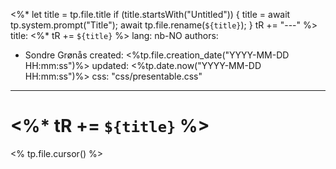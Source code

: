 <%*
  let title = tp.file.title
  if (title.startsWith("Untitled")) {
    title = await tp.system.prompt("Title");
    await tp.file.rename(`${title}`);
  } 
  tR += "---"
%>
title: <%* tR += `${title}` %>
lang: nb-NO
authors:
  - Sondre Grønås
created: <%tp.file.creation_date("YYYY-MM-DD HH:mm:ss")%>
updated: <%tp.date.now("YYYY-MM-DD HH:mm:ss")%>
css: "css/presentable.css"
---
# <%* tR += `${title}` %>
<% tp.file.cursor() %>
